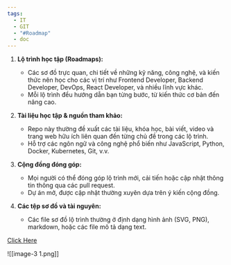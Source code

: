```yaml
---
tags:
  - IT
  - GIT
  - "#Roadmap"
  - doc
---
```

1. **Lộ trình học tập (Roadmaps):**
    - Các sơ đồ trực quan, chi tiết về những kỹ năng, công nghệ, và kiến thức nên học cho các vị trí như Frontend Developer, Backend Developer, DevOps, React Developer, và nhiều lĩnh vực khác.
    - Mỗi lộ trình đều hướng dẫn bạn từng bước, từ kiến thức cơ bản đến nâng cao.
    
2. **Tài liệu học tập & nguồn tham khảo:**
    - Repo này thường đề xuất các tài liệu, khóa học, bài viết, video và trang web hữu ích liên quan đến từng chủ đề trong các lộ trình.
    - Hỗ trợ các ngôn ngữ và công nghệ phổ biến như JavaScript, Python, Docker, Kubernetes, Git, v.v.
    
3. **Cộng đồng đóng góp:**
    - Mọi người có thể đóng góp lộ trình mới, cải tiến hoặc cập nhật thông tin thông qua các pull request.
    - Dự án mở, được cập nhật thường xuyên dựa trên ý kiến cộng đồng.
    
4. **Các tệp sơ đồ và tài nguyên:**
    - Các file sơ đồ lộ trình thường ở định dạng hình ảnh (SVG, PNG), markdown, hoặc các file mô tả dạng text.

[Click Here](https://github.com/kamranahmedse/developer-roadmap)

![[image-3 1.png]]